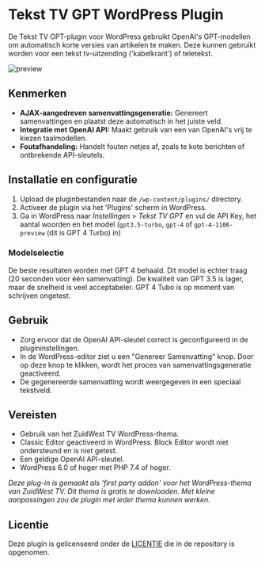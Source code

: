 # Tekst TV GPT WordPress Plugin

De Tekst TV GPT-plugin voor WordPress gebruikt OpenAI's GPT-modellen om automatisch korte versies van artikelen te maken. Deze kunnen gebruikt worden voor een tekst tv-uitzending ('kabelkrant') of teletekst.

![preview](https://github.com/oszuidwest/teksttvgpt/assets/6742496/f6c84ab1-edca-4245-bdbd-70c83d6a3e12)

## Kenmerken
- **AJAX-aangedreven samenvattingsgeneratie:** Genereert samenvattingen en plaatst deze automatisch in het juiste veld.
- **Integratie met OpenAI API:** Maakt gebruik van een van OpenAI's vrij te kiezen taalmodellen.
- **Foutafhandeling:** Handelt fouten netjes af, zoals te kote berichten of ontbrekende API-sleutels.

## Installatie en configuratie
1. Upload de pluginbestanden naar de `/wp-content/plugins/` directory.
2. Activeer de plugin via het 'Plugins' scherm in WordPress.
3. Ga in WordPress naar *Instellingen* > *Tekst TV GPT* en vul de API Key, het aantal woorden en het model (`gpt3.5-turbo`, `gpt-4` of `gpt-4-1106-preview` (dit is GPT 4 Turbo) in)

### Modelselectie
De beste resultaten worden met GPT 4 behaald. Dit model is echter traag (20 seconden voor één samenvatting). De kwaliteit van GPT 3.5 is lager, maar de snelheid is veel acceptabeler. GPT 4 Tubo is op moment van schrijven ongetest.
 
## Gebruik
- Zorg ervoor dat de OpenAI API-sleutel correct is geconfigureerd in de plugininstellingen.
- In de WordPress-editor ziet u een "Genereer Samenvatting" knop. Door op deze knop te klikken, wordt het proces van samenvattingsgeneratie geactiveerd.
- De gegenereerde samenvatting wordt weergegeven in een speciaal tekstveld.

## Vereisten
- Gebruik van het ZuidWest TV WordPress-thema.
- Classic Editor geactiveerd in WordPress. Block Editor wordt niet ondersteund en is niet getest.
- Een geldige OpenAI API-sleutel.
- WordPress 6.0 of hoger met PHP 7.4 of hoger.

_Deze plug-in is gemaakt als 'first party addon' voor het WordPress-thema van ZuidWest TV. Dit thema is gratis te downloaden. Met kleine aanpassingen zou de plugin met ieder thema kunnen werken._

## Licentie
Deze plugin is gelicenseerd onder de [LICENTIE](LICENSE) die in de repository is opgenomen.
